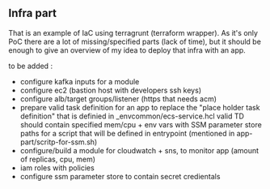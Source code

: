 
## Infra part

That is an example of IaC using terragrunt (terraform wrapper).
As it's only PoC there are a lot of missing/specified parts (lack of time), but it should be enough to give an overview of my idea to deploy that infra with an app.

to be added :
- configure kafka inputs for a module
- configure ec2 (bastion host with developers ssh keys)
- configure alb/target groups/listener (https that needs acm)
- prepare valid task definition for an app to replace the "place holder task definition" that is definied in _envcommon/ecs-service.hcl valid TD should contain specified mem/cpu + env vars with SSM parameter store paths for a script that will be defined in entrypoint (mentioned in app-part/scritp-for-ssm.sh)
- configure/build a module for cloudwatch + sns, to monitor app (amount of replicas, cpu, mem)
- iam roles with policies 
- configure ssm parameter store to contain secret credientals